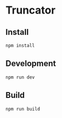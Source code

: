 # Truncator

## Install

```shell
npm install
```

## Development

```shell
npm run dev
```

## Build

```shell
npm run build
```
